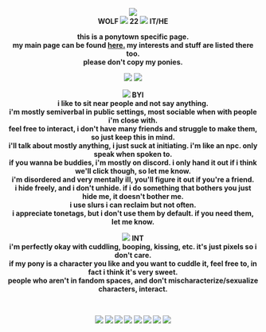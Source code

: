 <p align="center">
<img src= "https://i.imgur.com/7RVsqzN.gif"> <br>
 <b> WOLF
 <img src= "https://gifcity.carrd.co/assets/images/gallery262/140f4844.gif?v=dc8076d6">
  22
 <img src= "https://gifcity.carrd.co/assets/images/gallery262/140f4844.gif?v=dc8076d6">
 IT/HE
</p>

<p align="center">
this is a ponytown specific page. <br> my main page can be found
<a href="https://w0lf.straw.page">here.</a> my interests and stuff are listed there too. <br> please don't copy my ponies.
</p>

<p align="center">
<img src="https://gifcity.carrd.co/assets/images/gallery49/62c5c338.gif?v=dc8076d6"> <img src="https://gifcity.carrd.co/assets/images/gallery49/62c5c338.gif?v=dc8076d6">
<br/>
<p align="center">
<img src="https://gifcity.carrd.co/assets/images/gallery01/d35af779.gif?v=dc8076d6"> BYI <br> i like to sit near people and not say anything. <br> i'm mostly semiverbal in public settings, most sociable when with people i'm close with. <br> feel free to interact, i don't have many friends and struggle to make them, so just keep this in mind. <br> i'll talk about mostly anything, i just suck at initiating. i'm like an npc. only speak when spoken to. <br> if you wanna be buddies, i'm mostly on discord. i only hand it out if i think we'll click though, so let me know. <br> i'm disordered and very mentally ill, you'll figure it out if you're a friend. <br> i hide freely, and i don't unhide. if i do something that bothers you just hide me, it doesn't bother me. <br> i use slurs i can reclaim but not often. <br> i appreciate tonetags, but i don't use them by default. if you need them, let me know. 

<p align="center">
<img src="https://gifcity.carrd.co/assets/images/gallery01/d35af779.gif?v=dc8076d6"> INT <br> i'm perfectly okay with cuddling, booping, kissing, etc. it's just pixels so i don't care. <br> if my pony is a character you like and you want to cuddle it, feel free to, in fact i think it's very sweet. <br> people who aren't in fandom spaces, and don't mischaracterize/sexualize characters, interact.
</p> 

<br>
<p align="center">
<img src="https://adriansblinkiecollection.neocities.org/stamps/a57.png"> <img src="https://i.imgur.com/ZaKik16.jpg"> <img src="https://adriansblinkiecollection.neocities.org/stamps/f2.png"> <img src="https://pixelsafari.neocities.org/stamps/spacedotdot.png"> <img src="https://gifcity.carrd.co/assets/images/gallery56/1e005f18.png?v=dc8076d6"> <img src="https://64.media.tumblr.com/9d185376e2422440c68db34a1a33e7da/5f748f4e1f6cef3e-7e/s100x200/14ef5542155bc31c386d00adb796c0ee801c4ba1.gifv"> <img src="https://64.media.tumblr.com/c02d96c4eb94311fd7f5288f0923e494/90c87e79a3a90476-cb/s100x200/f28628c9581489a6c4a65f36ab33de6217b8c495.gifv"> <img src="https://64.media.tumblr.com/411044a19c7e32985a4c8f853a26ad86/3594068b322ca624-00/s100x200/46d961a40a1f3296089717d554f914e14db65dd4.gifv"> 

